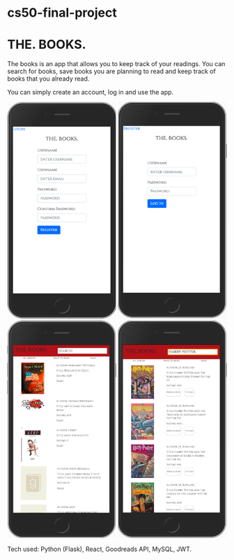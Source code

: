 # cs50-final-project

# THE. BOOKS.

The books is an app that allows you to keep track of your readings. You can search for books, save books you are planning to read and keep track of books that you already read.

You can simply create an account, log in and use the app.

<img src="/images/Screen Shot 2019-07-26 at 19.44.25.png" width="250" height="500" display="inline-block"/>
<img src="/images/Screen Shot 2019-07-26 at 19.52.15.png" width="250" height="500" display="inline-block"/>
<img src="/images/Screen Shot 2019-07-26 at 19.43.57.png" width="250" height="500" display="inline-block"/>
<img src="/images/Screen Shot 2019-07-26 at 19.44.14.png" width="250" height="500" display="inline-block"/>

Tech used: Python (Flask), React, Goodreads API, MySQL, JWT.
